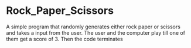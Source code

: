 # Rock_Paper_Scissors
A simple program that randomly generates either rock paper or scissors and takes a input from the user. The user and the computer play till one of them get a score of 3. Then the code terminates
